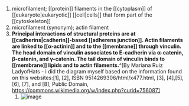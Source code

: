 1. microfilament; [[protein]] filaments in the [[cytoplasm]] of [[eukaryote|eukaryotic]] [[cell|cells]] that form part of the [[cytoskeleton]]
2. microfilament (synonym); actin filament
3. **Principal interactions of structural proteins are at [[cadherins|cadherin]]-based [[adherens junction]]. Actin filaments are linked to [[α-actinin]] and to the [[membrane]] through vinculin. The head domain of vinculin associates to E-cadherin via α-catenin, β-catenin, and γ-catenin. The tail domain of vinculin binds to [[membrane]] lipids and to actin filaments.**^[By Mariana Ruiz LadyofHats - i did the diagram myself based on the information found on this websites:[1], [2], ISBN 9514269306/html/x477.html, [3], [4],[5], [6], [7], and [8], Public Domain, https://commons.wikimedia.org/w/index.php?curid=756087]
	1. ![image](https://upload.wikimedia.org/wikipedia/commons/thumb/2/27/Adherens_Junctions_structural_proteins.svg/418px-Adherens_Junctions_structural_proteins.svg.png)
